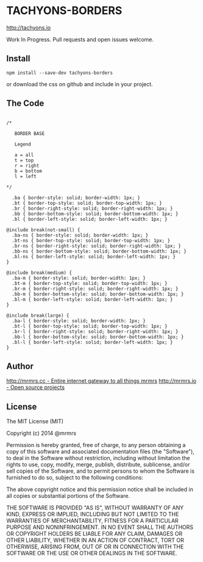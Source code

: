 # TACHYONS-BORDERS

http://tachyons.io

Work In Progress. Pull requests and open issues welcome.

## Install
```
npm install --save-dev tachyons-borders
```
or download the css on github and include in your project.

## The Code
```

/*

   BORDER BASE

   Legend

   a = all
   t = top
   r = right
   b = bottom
   l = left

*/

  .ba { border-style: solid; border-width: 1px; }
  .bt { border-top-style: solid; border-top-width: 1px; }
  .br { border-right-style: solid; border-right-width: 1px; }
  .bb { border-bottom-style: solid; border-bottom-width: 1px; }
  .bl { border-left-style: solid; border-left-width: 1px; }

@include break(not-small) {
  .ba-ns { border-style: solid; border-width: 1px; }
  .bt-ns { border-top-style: solid; border-top-width: 1px; }
  .br-ns { border-right-style: solid; border-right-width: 1px; }
  .bb-ns { border-bottom-style: solid; border-bottom-width: 1px; }
  .bl-ns { border-left-style: solid; border-left-width: 1px; }
}

@include break(medium) {
  .ba-m { border-style: solid; border-width: 1px; }
  .bt-m { border-top-style: solid; border-top-width: 1px; }
  .br-m { border-right-style: solid; border-right-width: 1px; }
  .bb-m { border-bottom-style: solid; border-bottom-width: 1px; }
  .bl-m { border-left-style: solid; border-left-width: 1px; }
}

@include break(large) {
  .ba-l { border-style: solid; border-width: 1px; }
  .bt-l { border-top-style: solid; border-top-width: 1px; }
  .br-l { border-right-style: solid; border-right-width: 1px; }
  .bb-l { border-bottom-style: solid; border-bottom-width: 1px; }
  .bl-l { border-left-style: solid; border-left-width: 1px; }
}
```

## Author

[http://mrmrs.cc - Entire internet gateway to all things mrmrs](http://mrmrs.cc)
[http://mrmrs.io - Open source projects](http://mrmrs.io)

## License

The MIT License (MIT)

Copyright (c) 2014 @mrmrs

Permission is hereby granted, free of charge, to any person obtaining a copy
of this software and associated documentation files (the "Software"), to deal
in the Software without restriction, including without limitation the rights
to use, copy, modify, merge, publish, distribute, sublicense, and/or sell
copies of the Software, and to permit persons to whom the Software is
furnished to do so, subject to the following conditions:

The above copyright notice and this permission notice shall be included in
all copies or substantial portions of the Software.

THE SOFTWARE IS PROVIDED "AS IS", WITHOUT WARRANTY OF ANY KIND, EXPRESS OR
IMPLIED, INCLUDING BUT NOT LIMITED TO THE WARRANTIES OF MERCHANTABILITY,
FITNESS FOR A PARTICULAR PURPOSE AND NONINFRINGEMENT. IN NO EVENT SHALL THE
AUTHORS OR COPYRIGHT HOLDERS BE LIABLE FOR ANY CLAIM, DAMAGES OR OTHER
LIABILITY, WHETHER IN AN ACTION OF CONTRACT, TORT OR OTHERWISE, ARISING FROM,
OUT OF OR IN CONNECTION WITH THE SOFTWARE OR THE USE OR OTHER DEALINGS IN
THE SOFTWARE.

